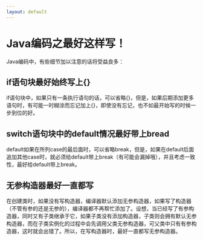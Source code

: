 ```yaml
---
layout: default
---
```


# Java编码之最好这样写！

Java编码中，有些细节加以注意的话将受益良多：

## if语句块最好始终写上{}

if语句块中，如果只有一条执行语句的话，可以省略{}，但是，如果后期添加更多语句时，有可能一时糊涂而忘记加上{}，即使没有忘记，也不如最开始写的时候一步到位的好。

## switch语句块中的default情况最好带上bread

default如果在所列case的最后面时，可以省略break，但是，如果在default后面追加其他case时，就必须给default带上break（有可能会漏掉哦），并且考虑一致性，最好给default带上break。

## 无参构造器最好一直都写
在创建类时，如果没有写构造器，编译器默认添加无参构造器，如果写了构造器（不管有参的还是无参的），编译器都不再帮忙添加了。设想，当已经写了有参构造器，同时又有子类继承于它，如果子类没有添加构造器，子类则会拥有默认无参构造器，而在子类实例化的过程中会先调用父类无参构造器，可父类中只有有参构造器，这时就会出错了。所以，在写构造器时，最好一直都写无参构造器。
